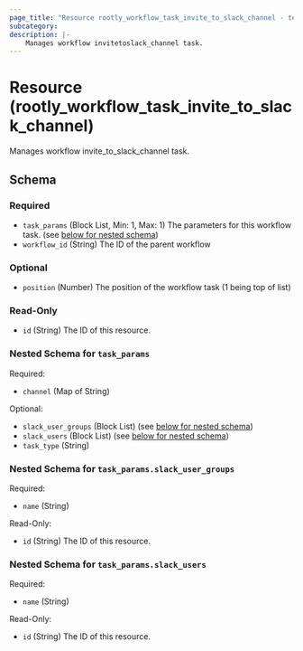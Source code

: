 ```yaml
---
page_title: "Resource rootly_workflow_task_invite_to_slack_channel - terraform-provider-rootly"
subcategory:
description: |-
    Manages workflow invitetoslack_channel task.
---
```


# Resource (rootly_workflow_task_invite_to_slack_channel)

Manages workflow invite_to_slack_channel task.

<!-- schema generated by tfplugindocs -->
## Schema

### Required

- `task_params` (Block List, Min: 1, Max: 1) The parameters for this workflow task. (see [below for nested schema](#nestedblock--task_params))
- `workflow_id` (String) The ID of the parent workflow

### Optional

- `position` (Number) The position of the workflow task (1 being top of list)

### Read-Only

- `id` (String) The ID of this resource.

<a id="nestedblock--task_params"></a>
### Nested Schema for `task_params`

Required:

- `channel` (Map of String)

Optional:

- `slack_user_groups` (Block List) (see [below for nested schema](#nestedblock--task_params--slack_user_groups))
- `slack_users` (Block List) (see [below for nested schema](#nestedblock--task_params--slack_users))
- `task_type` (String)

<a id="nestedblock--task_params--slack_user_groups"></a>
### Nested Schema for `task_params.slack_user_groups`

Required:

- `name` (String)

Read-Only:

- `id` (String) The ID of this resource.


<a id="nestedblock--task_params--slack_users"></a>
### Nested Schema for `task_params.slack_users`

Required:

- `name` (String)

Read-Only:

- `id` (String) The ID of this resource.
